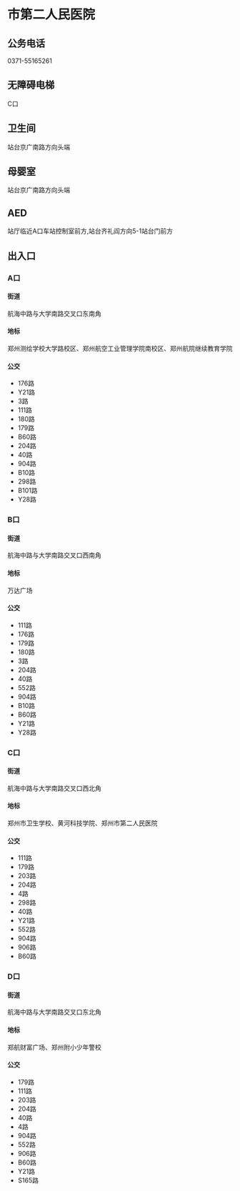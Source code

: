 # 市第二人民医院

## 公务电话

0371-55165261

## 无障碍电梯

C口

## 卫生间

站台京广南路方向头端

## 母婴室

站台京广南路方向头端

## AED

站厅临近A口车站控制室前方,站台齐礼阎方向5-1站台门前方

## 出入口

### A口

#### 街道

航海中路与大学南路交叉口东南角

#### 地标

郑州测绘学校大学路校区、郑州航空工业管理学院南校区、郑州航院继续教育学院

#### 公交

- 176路
- Y21路
- 3路
- 111路
- 180路
- 179路
- B60路
- 204路
- 40路
- 904路
- B10路
- 298路
- B101路
- Y28路

### B口

#### 街道

航海中路与大学南路交叉口西南角

#### 地标

万达广场

#### 公交

- 111路
- 176路
- 179路
- 180路
- 3路
- 204路
- 40路
- 552路
- 904路
- B10路
- B60路
- Y21路
- Y28路

### C口

#### 街道

航海中路与大学南路交叉口西北角

#### 地标

郑州市卫生学校、黄河科技学院、郑州市第二人民医院

#### 公交

- 111路
- 179路
- 203路
- 204路
- 4路
- 298路
- 40路
- Y21路
- 552路
- 904路
- 906路
- B60路

### D口

#### 街道

航海中路与大学南路交叉口东北角

#### 地标

郑航财富广场、郑州附小少年警校

#### 公交

- 179路
- 111路
- 203路
- 204路
- 40路
- 4路
- 904路
- 552路
- 906路
- B60路
- Y21路
- S165路


